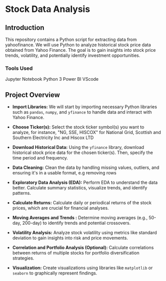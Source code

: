 # Stock Data Analysis

## Introduction
This repository contains a Python script for extracting data from yahoofinance. We will use Python to analyze historical stock price data obtained from Yahoo Finance. The goal is to gain insights into stock price trends, volatility, and potentially identify investment opportunities.

### Tools Used
Jupyter Notebook Python 3
Power BI
VScode

## Project Overview

- **Import Libraries:** We will start by importing necessary Python libraries such as `pandas`, `numpy`, and `yfinance` to handle data and interact with Yahoo Finance.

- **Choose Ticker(s):** Select the stock ticker symbol(s) you want to analyze, for instance, "NG, SSE, HISCOX" for 
  National Grid, Scottish and Southern Electricity Inc and Hiscox LTD

- **Download Historical Data:** Using the `yfinance` library, download historical stock price data for the chosen ticker(s). Then, specify the time period and frequency.

- **Data Cleaning:** Clean the data by handling missing values, outliers, and ensuring it's in a usable format, e.g removing rows

- **Exploratory Data Analysis (EDA):** Perform EDA to understand the data better. Calculate summary statistics, visualize trends, and identify patterns.

- **Calculate Returns:** Calculate daily or periodical returns of the stock prices, which are crucial for financial analyses.

- **Moving Averages and Trends :** Determine moving averages (e.g., 50-day, 200-day) to identify trends and potential crossovers.

- **Volatility Analysis:** Analyze stock volatility using metrics like standard deviation to gain insights into risk and price movements.

- **Correlation and Portfolio Analysis (Optional):** Calculate correlations between returns of multiple stocks for portfolio diversification strategies.

- **Visualization:** Create visualizations using libraries like `matplotlib` or `seaborn` to graphically represent findings.
